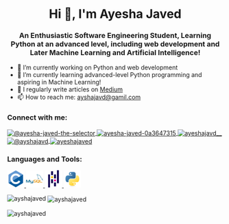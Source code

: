 
<h1 align="center">Hi 👋, I'm Ayesha Javed</h1>
<h3 align="center">An Enthusiastic Software Engineering Student, Learning Python at an advanced level, including web development and Later Machine Learning and Artificial Intelligence!</h3>

- 🔭 I’m currently working on Python and web development
- 🌱 I’m currently learning advanced-level Python programming and aspiring in Machine Learning!
- 📝 I regularly write articles on [Medium](https://medium.com/@ayshajavd)
- 📫 How to reach me: ayshajavd@gamil.com

<h3 align="left">Connect with me:</h3>
<p align="left">
  <a href="https://codepen.io/@ayesha-javed-the-selector" target="blank">
    <img align="center" src="https://raw.githubusercontent.com/rahuldkjain/github-profile-readme-generator/master/src/images/icons/Social/codepen.svg" alt="@ayesha-javed-the-selector" height="30" width="40" />
  </a>
  <a href="https://linkedin.com/in/ayesha-javed-0a3647315" target="blank">
    <img align="center" src="https://raw.githubusercontent.com/rahuldkjain/github-profile-readme-generator/master/src/images/icons/Social/linked-in-alt.svg" alt="ayesha-javed-0a3647315" height="30" width="40" />
  </a>
  <a href="https://instagram.com/ayeshajavd__" target="blank">
    <img align="center" src="https://raw.githubusercontent.com/rahuldkjain/github-profile-readme-generator/master/src/images/icons/Social/instagram.svg" alt="ayeshajavd__" height="30" width="40" />
  </a>
  <a href="https://medium.com/@ayshajavd" target="blank">
    <img align="center" src="https://raw.githubusercontent.com/rahuldkjain/github-profile-readme-generator/master/src/images/icons/Social/medium.svg" alt="@ayshajavd" height="30" width="40" />
  </a>
  <a href="https://www.leetcode.com/ayeshajaved" target="blank">
    <img align="center" src="https://raw.githubusercontent.com/rahuldkjain/github-profile-readme-generator/master/src/images/icons/Social/leet-code.svg" alt="ayeshajaved" height="30" width="40" />
  </a>
</p>

<h3 align="left">Languages and Tools:</h3>
<p align="left">
  <a href="https://www.cprogramming.com/" target="_blank" rel="noreferrer">
    <img src="https://raw.githubusercontent.com/devicons/devicon/master/icons/c/c-original.svg" alt="c" width="40" height="40" />
  </a>
  <a href="https://www.mysql.com/" target="_blank" rel="noreferrer">
    <img src="https://raw.githubusercontent.com/devicons/devicon/master/icons/mysql/mysql-original-wordmark.svg" alt="mysql" width="40" height="40" />
  </a>
  <a href="https://pandas.pydata.org/" target="_blank" rel="noreferrer">
    <img src="https://raw.githubusercontent.com/devicons/devicon/2ae2a900d2f041da66e950e4d48052658d850630/icons/pandas/pandas-original.svg" alt="pandas" width="40" height="40" />
  </a>
  <a href="https://www.python.org" target="_blank" rel="noreferrer">
    <img src="https://raw.githubusercontent.com/devicons/devicon/master/icons/python/python-original.svg" alt="python" width="40" height="40" />
  </a>
</p>

<p><img align="left" src="https://github-readme-stats.vercel.app/api/top-langs?username=ayshajaved&show_icons=true&locale=en&layout=compact" alt="ayshajaved" /></p>

<p>&nbsp;<img align="center" src="https://github-readme-stats.vercel.app/api?username=ayshajaved&show_icons=true&locale=en" alt="ayshajaved" /></p>

<p><img align="center" src="https://github-readme-streak-stats.herokuapp.com/?user=ayshajaved&" alt="ayshajaved" /></p>
